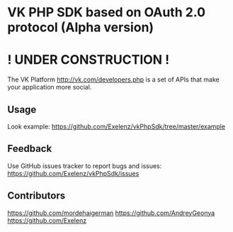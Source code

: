 VK PHP SDK based on OAuth 2.0 protocol (Alpha version)
=================

! UNDER CONSTRUCTION !
=================

The VK Platform http://vk.com/developers.php is a set of APIs that make your
application more social.

Usage
-----

Look example:
https://github.com/Exelenz/vkPhpSdk/tree/master/example

Feedback
--------

Use GitHub issues tracker to report bugs and issues:
https://github.com/Exelenz/vkPhpSdk/issues

Contributors
---------
https://github.com/mordehaigerman
https://github.com/AndreyGeonya
https://github.com/Exelenz
